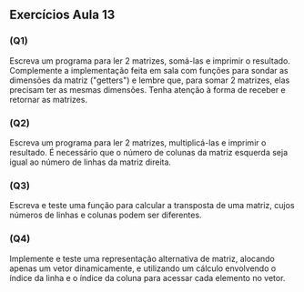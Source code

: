 ## Exercícios Aula 13

### (Q1)
Escreva um programa para ler 2 matrizes, somá-las e imprimir o resultado. Complemente a implementação feita em sala com funções para sondar as dimensões da matriz ("getters") e lembre que, para somar 2 matrizes, elas precisam ter as mesmas dimensões. Tenha atenção à forma de receber e retornar as matrizes.

### (Q2)
Escreva um programa para ler 2 matrizes, multiplicá-las e imprimir o resultado. É necessário que o número de colunas da matriz esquerda seja igual ao número de linhas da matriz direita.

### (Q3)
Escreva e teste uma função para calcular a transposta de uma matriz, cujos números de linhas e colunas podem ser diferentes.

### (Q4)
Implemente e teste uma representação alternativa de matriz, alocando apenas um vetor dinamicamente, e utilizando um cálculo envolvendo o índice da linha e o índice da coluna para acessar cada elemento no vetor.